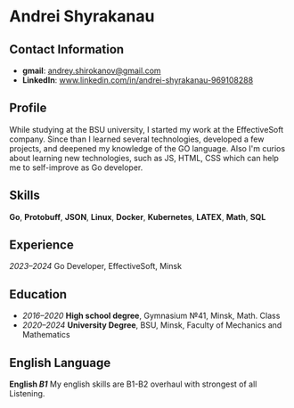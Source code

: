 # Andrei Shyrakanau #

## Contact Information ##
- **gmail**: andrey.shirokanov@gmail.com
- **LinkedIn**: www.linkedin.com/in/andrei-shyrakanau-969108288

## Profile ##
While studying at the BSU university, I started my work at the EffectiveSoft company. Since than I learned several
technologies, developed a few projects, and deepened my knowledge of the GO language. Also I'm curios about learning new technologies, such as JS, HTML, CSS which can help me to self-improve as Go developer.

## Skills ##
**Go**, **Protobuff**, **JSON**, **Linux**, **Docker**, **Kubernetes**, **LATEX**, **Math**, **SQL**

## Experience ##
*2023–2024* Go Developer, EffectiveSoft, Minsk

## Education ##
- *2016–2020* **High school degree**, Gymnasium №41, Minsk, Math. Class
- *2020–2024* **University Degree**, BSU, Minsk, Faculty of Mechanics and Mathematics

## English Language ##
**English _B1_** My english skills are B1-B2 overhaul with strongest of all Listening.